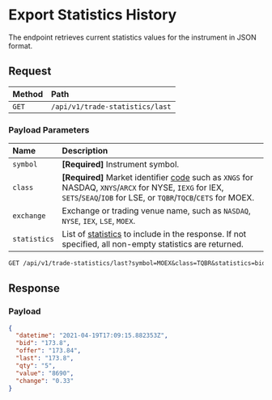 # Export Statistics History

The endpoint retrieves current statistics values for the instrument in JSON format.

## Request

| **Method** | **Path** |
|:---|:---|
| `GET` | `/api/v1/trade-statistics/last` |

### Payload Parameters

| **Name** | **Description** |
|:---|:---|
| `symbol` | **[Required]** Instrument symbol. |
| `class` | **[Required]** Market identifier [code](https://www.iso20022.org/market-identifier-codes) such as `XNGS` for NASDAQ, `XNYS`/`ARCX` for NYSE, `IEXG` for IEX, `SETS`/`SEAQ`/`IOB` for LSE, or `TQBR`/`TQCB`/`CETS` for MOEX.  |
| `exchange` | Exchange or trading venue name, such as `NASDAQ`, `NYSE`, `IEX`, `LSE`, `MOEX`. |
| `statistics` | List of [statistics](statistics-fields.md) to include in the response. If not specified, all non-empty statistics are returned. |

```txt
GET /api/v1/trade-statistics/last?symbol=MOEX&class=TQBR&statistics=bid,offer,last,qty,value,change
```

## Response

### Payload

```json
{
  "datetime": "2021-04-19T17:09:15.882353Z",
  "bid": "173.8",
  "offer": "173.84",
  "last": "173.8",
  "qty": "5",
  "value": "8690",
  "change": "0.33"
}
```
